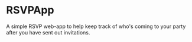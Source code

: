 # RSVPApp
A simple RSVP web-app to help keep track of who's coming to your party after you have sent out invitations.
